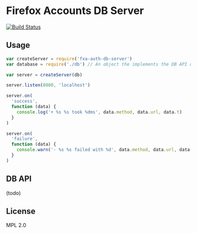 Firefox Accounts DB Server
==========================

[![Build Status](https://travis-ci.org/mozilla/fxa-auth-db-server.svg?branch=master)](https://travis-ci.org/mozilla/fxa-auth-db-server)

## Usage

```js
var createServer = require('fxa-auth-db-server')
var database = require('./db') // An object the implements the DB API described below

var server = createServer(db)

server.listen(8080, 'localhost')

server.on(
  'success',
  function (data) {
    console.log('+ %s %s took %dms', data.method, data.url, data.t)
  }
)

server.on(
  'failure',
  function (data) {
    console.warn('- %s %s failed with %d', data.method, data.url, data.err.code)
  }
)
```

## DB API

(todo)

## License

MPL 2.0
